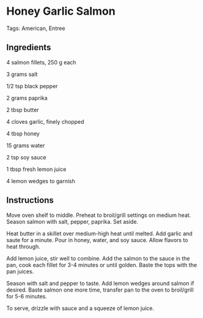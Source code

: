 # Honey Garlic Salmon

Tags: American, Entree



## Ingredients

4 salmon fillets, 250 g each

3 grams salt

1/2 tsp black pepper

2 grams paprika

2 tbsp butter

4 cloves garlic, finely chopped

4 tbsp honey

15 grams water

2 tsp soy sauce

1 tbsp fresh lemon juice

4 lemon wedges to garnish



## Instructions

Move oven shelf to middle. Preheat to broil/grill settings on medium heat. Season salmon with salt, pepper, paprika. Set aside.

Heat butter in a skillet over medium-high heat until melted. Add garlic and saute for a minute. Pour in honey, water, and soy sauce. Allow flavors to heat through.

Add lemon juice, stir well to combine. Add the salmon to the sauce in the pan, cook each fillet for 3-4 minutes or until golden. Baste the tops with the pan juices.

Season with salt and pepper to taste. Add lemon wedges around salmon if desired. Baste salmon one more time, transfer pan to the oven to broil/grill for 5-6 minutes.

To serve, drizzle with sauce and a squeeze of lemon juice.
